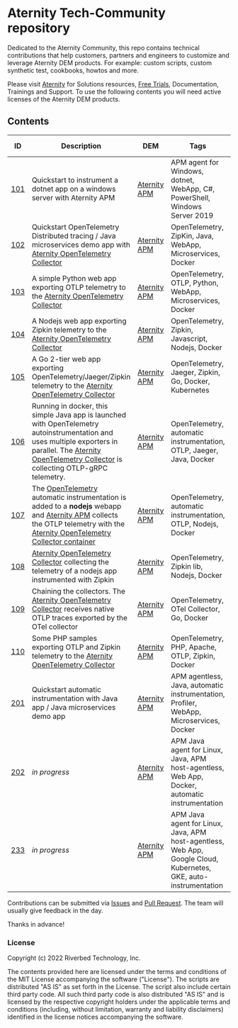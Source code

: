 # Aternity Tech-Community repository

Dedicated to the Aternity Community, this repo contains technical contributions that help customers, partners and engineers to customize and leverage Aternity DEM products.
For example: custom scripts, custom synthetic test, cookbooks, howtos and more.

Please visit [Aternity](https://www.aternity.com) for Solutions resources, [Free Trials](https://www.aternity.com/free-trial/), Documentation, Trainings and Support. To use the following contents you will need active licenses of the Aternity DEM products. 

## Contents

| ID | Description | DEM | Tags | Last update |
| --- | --- | --- | --- | --- | 
| [101](101-instrument-dotnet-app-on-windows) | Quickstart to instrument a dotnet app on a windows server with Aternity APM | [Aternity APM](https://www.aternity.com/application-performance-monitoring/) | APM agent for Windows, dotnet, WebApp, C#, PowerShell, Windows Server 2019 | nov. 2021 |
| [102](102-opentelemetry-spring-demo-app) | Quickstart OpenTelemetry Distributed tracing / Java microservices demo app with [Aternity OpenTelemetry Collector](https://hub.docker.com/r/aternity/apm-collector) | [Aternity APM](https://www.aternity.com/application-performance-monitoring/) | OpenTelemetry, ZipKin, Java, WebApp, Microservices, Docker | mar. 2022 |
| [103](103-opentelemetry-otlp-python-app) | A simple Python web app exporting OTLP telemetry to the [Aternity OpenTelemetry Collector](https://hub.docker.com/r/aternity/apm-collector) | [Aternity APM](https://www.aternity.com/application-performance-monitoring/) | OpenTelemetry, OTLP, Python, WebApp, Microservices, Docker | july 2022 |
| [104](104-opentelemetry-zipkin-nodejs-app) | A Nodejs web app exporting Zipkin telemetry to the [Aternity OpenTelemetry Collector](https://hub.docker.com/r/aternity/apm-collector) | [Aternity APM](https://www.aternity.com/application-performance-monitoring/) | OpenTelemetry, Zipkin, Javascript, Nodejs, Docker | mar. 2022 |
| [105](105-opentelemetry-go-app) | A Go 2-tier web app exporting OpenTelemetry/Jaeger/Zipkin telemetry to the [Aternity OpenTelemetry Collector](https://hub.docker.com/r/aternity/apm-collector) | [Aternity APM](https://www.aternity.com/application-performance-monitoring/) | OpenTelemetry, Jaeger, Zipkin, Go, Docker, Kubernetes | jun. 2022 |
| [106](106-opentelemetry-autoinstrumentation-java-app) | Running in docker, this simple Java app is launched with OpenTelemetry autoinstrumentation and uses multiple exporters in parallel. The [Aternity OpenTelemetry Collector](https://hub.docker.com/r/aternity/apm-collector) is collecting OTLP-gRPC telemetry. | [Aternity APM](https://www.aternity.com/application-performance-monitoring/) | OpenTelemetry, automatic instrumentation, OTLP, Jaeger, Java, Docker | mar. 2022 |
| [107](107-opentelemetry-autoinstrumentation-nodejs-app) | The [OpenTelemetry](https://opentelemetry.io/) automatic instrumentation is added to a **nodejs** webapp and [Aternity APM](https://www.aternity.com/apm) collects the OTLP telemetry with the [Aternity OpenTelemetry Collector container](https://hub.docker.com/r/aternity/apm-collector) | [Aternity APM](https://www.aternity.com/application-performance-monitoring/) | OpenTelemetry, automatic instrumentation, OTLP, Nodejs, Docker | apr. 2022 |
| [108](108-collect-zipkin-nodejs-app) | [Aternity OpenTelemetry Collector](https://hub.docker.com/r/aternity/apm-collector) collecting the telemetry of a nodejs app instrumented with Zipkin | [Aternity APM](https://www.aternity.com/application-performance-monitoring/) | OpenTelemetry, Zipkin lib, Nodejs, Docker | mar. 2022 |
| [109](109-opentelemetry-export) | Chaining the collectors. The [Aternity OpenTelemetry Collector](https://hub.docker.com/r/aternity/apm-collector) receives native OTLP traces exported by the OTel collector | [Aternity APM](https://www.aternity.com/application-performance-monitoring/) | OpenTelemetry, OTel Collector, Go, Docker | mar. 2022 |
| [110](110-opentelemetry-php-app) | Some PHP samples exporting OTLP and Zipkin telemetry to the [Aternity OpenTelemetry Collector](https://hub.docker.com/r/aternity/apm-collector) | [Aternity APM](https://www.aternity.com/application-performance-monitoring/) | OpenTelemetry, PHP, Apache, OTLP, Zipkin, Docker | july 2022 |
| [201](201-instrument-java-spring-demo-app) | Quickstart automatic instrumentation with Java app / Java microservices demo app | [Aternity APM](https://www.aternity.com/application-performance-monitoring/) | APM agentless, Java, automatic instrumentation, Profiler, WebApp, Microservices, Docker | apr. 2022 |
| [202](202-containerize-apm-with-java-app) | *in progress* | [Aternity APM](https://www.aternity.com/application-performance-monitoring/) | APM Java agent for Linux, Java, APM host-agentless, Web App, Docker, automatic instrumentation | oct. 2022 |
| [233](233-containerized-apm-with-java-app-on-gke) | *in progress* | [Aternity APM](https://www.aternity.com/application-performance-monitoring/) | APM Java agent for Linux, Java, APM host-agentless, Web App, Google Cloud, Kubernetes, GKE, auto-instrumentation | nov. 2022 |

Contributions can be submitted via  [Issues](https://github.com/Aternity/Tech-Community/issues) and [Pull Request](https://github.com/Aternity/Tech-Community/pulls). The team will usually give feedback in the day.

Thanks in advance!

### License

Copyright (c) 2022 Riverbed Technology, Inc.

The contents provided here are licensed under the terms and conditions of the MIT License accompanying the software ("License"). The scripts are distributed "AS IS" as set forth in the License. The script also include certain third party code. All such third party code is also distributed "AS IS" and is licensed by the respective copyright holders under the applicable terms and conditions (including, without limitation, warranty and liability disclaimers) identified in the license notices accompanying the software.
